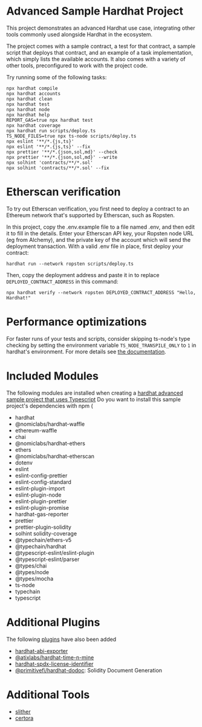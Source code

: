 # Advanced Sample Hardhat Project

This project demonstrates an advanced Hardhat use case, integrating other tools commonly used alongside Hardhat in the ecosystem.

The project comes with a sample contract, a test for that contract, a sample script that deploys that contract, and an example of a task implementation, which simply lists the available accounts. It also comes with a variety of other tools, preconfigured to work with the project code.

Try running some of the following tasks:

```shell
npx hardhat compile
npx hardhat accounts
npx hardhat clean
npx hardhat test
npx hardhat node
npx hardhat help
REPORT_GAS=true npx hardhat test
npx hardhat coverage
npx hardhat run scripts/deploy.ts
TS_NODE_FILES=true npx ts-node scripts/deploy.ts
npx eslint '**/*.{js,ts}'
npx eslint '**/*.{js,ts}' --fix
npx prettier '**/*.{json,sol,md}' --check
npx prettier '**/*.{json,sol,md}' --write
npx solhint 'contracts/**/*.sol'
npx solhint 'contracts/**/*.sol' --fix
```

# Etherscan verification

To try out Etherscan verification, you first need to deploy a contract to an Ethereum network that's supported by Etherscan, such as Ropsten.

In this project, copy the .env.example file to a file named .env, and then edit it to fill in the details. Enter your Etherscan API key, your Ropsten node URL (eg from Alchemy), and the private key of the account which will send the deployment transaction. With a valid .env file in place, first deploy your contract:

```shell
hardhat run --network ropsten scripts/deploy.ts
```

Then, copy the deployment address and paste it in to replace `DEPLOYED_CONTRACT_ADDRESS` in this command:

```shell
npx hardhat verify --network ropsten DEPLOYED_CONTRACT_ADDRESS "Hello, Hardhat!"
```

# Performance optimizations

For faster runs of your tests and scripts, consider skipping ts-node's type checking by setting the environment variable `TS_NODE_TRANSPILE_ONLY` to `1` in hardhat's environment. For more details see [the documentation](https://hardhat.org/guides/typescript.html#performance-optimizations).

# Included Modules
The following modules are installed when creating a [hardhat advanced sample project that uses Typescript](https://hardhat.org/guides/project-setup.html)
Do you want to install this sample project's dependencies with npm (
* hardhat 
* @nomiclabs/hardhat-waffle
* ethereum-waffle 
* chai 
* @nomiclabs/hardhat-ethers 
* ethers 
* @nomiclabs/hardhat-etherscan 
* dotenv 
* eslint 
* eslint-config-prettier 
* eslint-config-standard 
* eslint-plugin-import 
* eslint-plugin-node 
* eslint-plugin-prettier 
* eslint-plugin-promise 
* hardhat-gas-reporter 
* prettier 
* prettier-plugin-solidity 
* solhint solidity-coverage 
* @typechain/ethers-v5 
* @typechain/hardhat 
* @typescript-eslint/eslint-plugin 
* @typescript-eslint/parser 
* @types/chai 
* @types/node 
* @types/mocha 
* ts-node 
* typechain 
* typescript

# Additional Plugins
The following [plugins](https://hardhat.org/plugins/) have also been added 
* [hardhat-abi-exporter](https://www.npmjs.com/package/hardhat-abi-exporter)
* [@atixlabs/hardhat-time-n-mine](https://www.npmjs.com/package/@atixlabs/hardhat-time-n-mine)
* [hardhat-spdx-license-identifier](https://www.npmjs.com/package/hardhat-spdx-license-identifier)
* [@primitivefi/hardhat-dodoc](https://www.npmjs.com/package/@primitivefi/hardhat-dodoc): Solidity Document Generation

# Additional Tools
* [slither](https://github.com/crytic/slither)
* [certora](https://www.certora.com/)